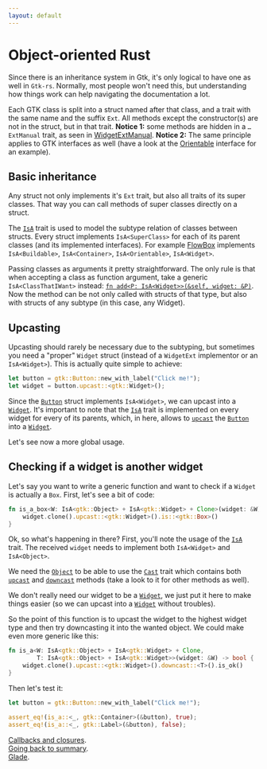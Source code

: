 ```yaml
---
layout: default
---
```


# Object-oriented Rust

Since there is an inheritance system in Gtk, it's only logical to have one as well in `Gtk-rs`. Normally, most people won't need this, but understanding how things work can help navigating the documentation a lot.

Each GTK class is split into a struct named after that class, and a trait with the same name and the suffix `Ext`. All methods except the constructor(s) are not in the struct, but in that trait. **Notice 1:** some methods are hidden in a `…ExtManual` trait, as seen in [WidgetExtManual](http://gtk-rs.org/docs/gtk/prelude/trait.WidgetExtManual.html). **Notice 2:** The same principle applies to GTK interfaces as well (have a look at the [Orientable](http://gtk-rs.org/docs/gtk/struct.Orientable.html) interface for an example).

## Basic inheritance

Any struct not only implements it's `Ext` trait, but also all traits of its super classes. That way you can call methods of super classes directly on a struct.

The [`IsA`](http://gtk-rs.org/docs/glib/object/trait.IsA.html) trait is used to model the subtype relation of classes between structs. Every struct implements `IsA<SuperClass>` for each of its parent classes (and its implemented interfaces). For example [FlowBox](http://gtk-rs.org/docs/gtk/struct.FlowBox.html) implements `IsA<Buildable>`, `IsA<Container>`, `IsA<Orientable>`, `IsA<Widget>`.

Passing classes as arguments it pretty straightforward. The only rule is that when accepting a class as function argument, take a generic `IsA<ClassThatIWant>` instead: [`fn add<P: IsA<Widget>>(&self, widget: &P)`](http://gtk-rs.org/docs/gtk/trait.ContainerExt.html#tymethod.add). Now the method can be not only called with structs of that type, but also with structs of any subtype (in this case, any Widget).

## Upcasting

Upcasting should rarely be necessary due to the subtyping, but sometimes you need a "proper" `Widget` struct (instead of a `WidgetExt` implementor or an `IsA<Widget>`). This is actually quite simple to achieve:

```rust
let button = gtk::Button::new_with_label("Click me!");
let widget = button.upcast::<gtk::Widget>();
```

Since the [`Button`](http://gtk-rs.org/docs/gtk/struct.Button.html) struct implements `IsA<Widget>`, we can upcast into a [`Widget`](http://gtk-rs.org/docs/gtk/struct.Widget.html). It's important to note that the [`IsA`](http://gtk-rs.org/docs/gtk/trait.IsA.html) trait is implemented on every widget for every of its parents, which, in here, allows to [`upcast`](http://gtk-rs.org/docs/gtk/trait.Cast.html#method.upcast) the [`Button`](http://gtk-rs.org/docs/gtk/struct.Button.html) into a [`Widget`](http://gtk-rs.org/docs/gtk/struct.Widget.html).

Let's see now a more global usage.

## Checking if a widget is another widget

Let's say you want to write a generic function and want to check if a `Widget` is actually a `Box`. First, let's see a bit of code:

```rust
fn is_a_box<W: IsA<gtk::Object> + IsA<gtk::Widget> + Clone>(widget: &W) -> bool {
    widget.clone().upcast::<gtk::Widget>().is::<gtk::Box>()
}
```

Ok, so what's happening in there? First, you'll note the usage of the [`IsA`](http://gtk-rs.org/docs/gtk/trait.IsA.html) trait. The received `widget` needs to implement both `IsA<Widget>` and `IsA<Object>`.

We need the [`Object`](http://gtk-rs.org/docs/gtk/struct.Object.html) to be able to use the [`Cast`](http://gtk-rs.org/docs/gtk/trait.Cast.html) trait which contains both [`upcast`](http://gtk-rs.org/docs/gtk/trait.Cast.html#method.upcast) and [`downcast`](http://gtk-rs.org/docs/gtk/trait.Cast.html#method.downcast) methods (take a look to it for other methods as well).

We don't really need our widget to be a [`Widget`](http://gtk-rs.org/docs/gtk/struct.Widget.html), we just put it here to make things easier (so we can upcast into a [`Widget`](http://gtk-rs.org/docs/gtk/struct.Widget.html) without troubles).

So the point of this function is to upcast the widget to the highest widget type and then try downcasting it into the wanted object. We could make even more generic like this:

```rust
fn is_a<W: IsA<gtk::Object> + IsA<gtk::Widget> + Clone,
        T: IsA<gtk::Object> + IsA<gtk::Widget>>(widget: &W) -> bool {
    widget.clone().upcast::<gtk::Widget>().downcast::<T>().is_ok()
}
```

Then let's test it:

```rust
let button = gtk::Button::new_with_label("Click me!");

assert_eq!(is_a::<_, gtk::Container>(&button), true);
assert_eq!(is_a::<_, gtk::Label>(&button), false);
```

<div class="footer">
<div><a href="closures">Callbacks and closures</a>.</div>
<div><a href="/docs-src/tutorial">Going back to summary</a>.</div>
<div><a href="glade">Glade</a>.</div>
</div>
